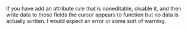 If you have add an attribute rule that is noneditable, disable it, and then write data to those fields the cursor appears to function but no data is actually written. I would expect an error or some sort of warning.

